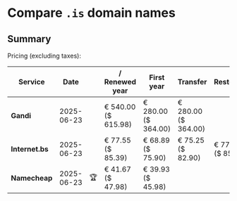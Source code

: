 # Compare `.is` domain names

## Summary

Pricing (excluding taxes):

| Service | Date |  | / Renewed year | First year | Transfer | Restoration |
|--|--|--|--|--|--|--|
| **Gandi** | 2025-06-23 |  | € 540.00<br>($ 615.98) | € 280.00<br>($ 364.00) | € 280.00<br>($ 364.00) |  |
| **Internet.bs** | 2025-06-23 |  | € 77.55<br>($ 85.39) | € 68.89<br>($ 75.90) | € 75.25<br>($ 82.90) | € 77.55<br>($ 85.39) |
| **Namecheap** | 2025-06-23 | 🏆 | € 41.67<br>($ 47.98) | € 39.93<br>($ 45.98) |  |  |
